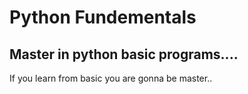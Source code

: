 # Python Fundementals
## Master in python basic programs....<br>
 If you learn from basic you  are gonna be master..
